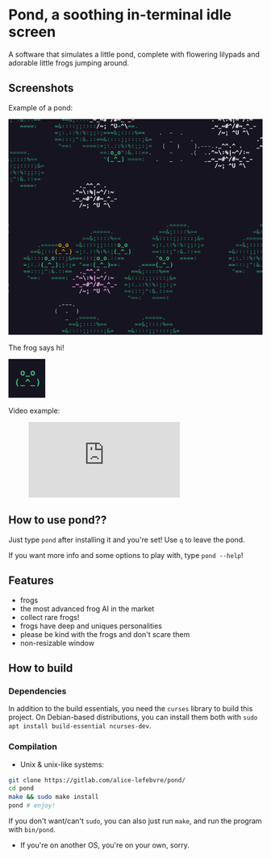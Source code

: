 # Pond, a soothing in-terminal idle screen
A software that simulates a little pond, complete with flowering lilypads and adorable little frogs jumping around.

## Screenshots
Example of a pond:

![pond](images/pond.png)

The frog says hi!

![frog](images/frog.png)

Video example:

<figure class="video_container">
  <iframe src="https://packaged-media.redd.it/i9nxzm3e2r7b1/pb/m2-res_480p.mp4?m=exp-edc%2FDASHPlaylist.mpd&v=1&e=1687716000&s=ff892f217455f75324345a9fe41a6683b7db8f73#t=0" frameborder="0" allowfullscreen="true"> </iframe>
</figure>

## How to use pond??
Just type `pond` after installing it and you're set! Use `q` to leave the pond.

If you want more info and some options to play with, type `pond --help`!

## Features
- frogs
- the most advanced frog AI in the market
- collect rare frogs!
- frogs have deep and uniques personalities
- please be kind with the frogs and don't scare them
- non-resizable window

## How to build

### Dependencies
In addition to the build essentials, you need the `curses` library to build this project. On Debian-based distributions, you can install them both with `sudo apt install build-essential ncurses-dev`.

### Compilation
- Unix & unix-like systems:

```bash
git clone https://gitlab.com/alice-lefebvre/pond/
cd pond
make && sudo make install
pond # enjoy!
```

If you don't want/can't `sudo`, you can also just run `make`, and run the program with `bin/pond`.

- If you're on another OS, you're on your own, sorry.
